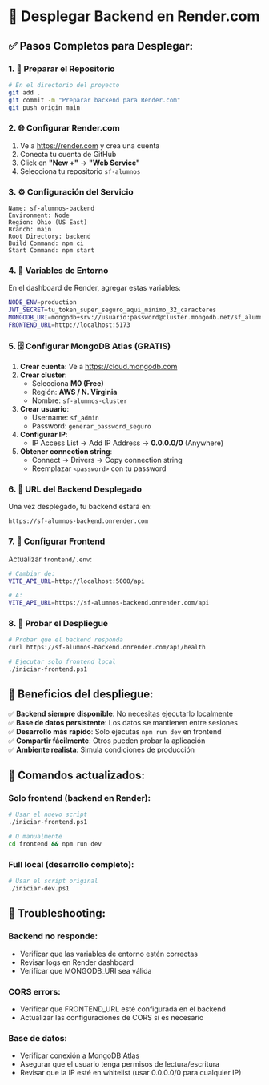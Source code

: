 # 🚀 Desplegar Backend en Render.com

## ✅ Pasos Completos para Desplegar:

### 1. 📁 Preparar el Repositorio
```bash
# En el directorio del proyecto
git add .
git commit -m "Preparar backend para Render.com"
git push origin main
```

### 2. 🌐 Configurar Render.com
1. Ve a https://render.com y crea una cuenta
2. Conecta tu cuenta de GitHub
3. Click en **"New +"** → **"Web Service"**
4. Selecciona tu repositorio `sf-alumnos`

### 3. ⚙️ Configuración del Servicio
```
Name: sf-alumnos-backend
Environment: Node
Region: Ohio (US East)
Branch: main
Root Directory: backend
Build Command: npm ci
Start Command: npm start
```

### 4. 🔧 Variables de Entorno
En el dashboard de Render, agregar estas variables:

```bash
NODE_ENV=production
JWT_SECRET=tu_token_super_seguro_aqui_minimo_32_caracteres
MONGODB_URI=mongodb+srv://usuario:password@cluster.mongodb.net/sf_alumnos
FRONTEND_URL=http://localhost:5173
```

### 5. 🗄️ Configurar MongoDB Atlas (GRATIS)
1. **Crear cuenta**: Ve a https://cloud.mongodb.com
2. **Crear cluster**: 
   - Selecciona **M0 (Free)**
   - Región: **AWS / N. Virginia**
   - Nombre: `sf-alumnos-cluster`
3. **Crear usuario**:
   - Username: `sf_admin`
   - Password: `generar_password_seguro`
4. **Configurar IP**: 
   - IP Access List → Add IP Address → **0.0.0.0/0** (Anywhere)
5. **Obtener connection string**:
   - Connect → Drivers → Copy connection string
   - Reemplazar `<password>` con tu password

### 6. 🎯 URL del Backend Desplegado
Una vez desplegado, tu backend estará en:
```
https://sf-alumnos-backend.onrender.com
```

### 7. 🔄 Configurar Frontend
Actualizar `frontend/.env`:
```bash
# Cambiar de:
VITE_API_URL=http://localhost:5000/api

# A:
VITE_API_URL=https://sf-alumnos-backend.onrender.com/api
```

### 8. 🧪 Probar el Despliegue
```bash
# Probar que el backend responda
curl https://sf-alumnos-backend.onrender.com/api/health

# Ejecutar solo frontend local
./iniciar-frontend.ps1
```

## 🎯 Beneficios del despliegue:

✅ **Backend siempre disponible**: No necesitas ejecutarlo localmente  
✅ **Base de datos persistente**: Los datos se mantienen entre sesiones  
✅ **Desarrollo más rápido**: Solo ejecutas `npm run dev` en frontend  
✅ **Compartir fácilmente**: Otros pueden probar la aplicación  
✅ **Ambiente realista**: Simula condiciones de producción  

## 📝 Comandos actualizados:

### Solo frontend (backend en Render):
```bash
# Usar el nuevo script
./iniciar-frontend.ps1

# O manualmente
cd frontend && npm run dev
```

### Full local (desarrollo completo):
```bash
# Usar el script original
./iniciar-dev.ps1
```

## 🔧 Troubleshooting:

### Backend no responde:
- Verificar que las variables de entorno estén correctas
- Revisar logs en Render dashboard
- Verificar que MONGODB_URI sea válida

### CORS errors:
- Verificar que FRONTEND_URL esté configurada en el backend
- Actualizar las configuraciones de CORS si es necesario

### Base de datos:
- Verificar conexión a MongoDB Atlas
- Asegurar que el usuario tenga permisos de lectura/escritura
- Revisar que la IP esté en whitelist (usar 0.0.0.0/0 para cualquier IP)

